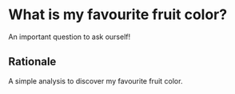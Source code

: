 # What is my favourite fruit color?

An important question to ask ourself!

## Rationale

A simple analysis to discover my favourite fruit color.
